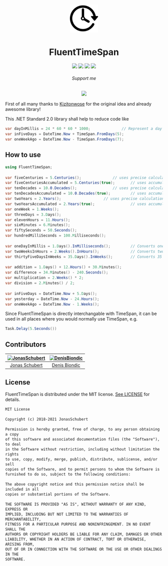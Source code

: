 <h1 align="center">
	<img width="90" src="logo.png" alt="timext">
</h1>

<p align="center"><h1 style="text-align: center;">FluentTimeSpan</h1></p>

<p align="center">
  <a href="https://www.nuget.org/packages/FluentTimeSpan/"><img src="https://img.shields.io/badge/nuget-0.6.0-blue.svg"/></a>
  <a href="https://opensource.org/licenses/MIT"><img src="https://img.shields.io/badge/License-MIT-blue.svg"/></a>
  <a href="http://makeapullrequest.com"><img src="https://img.shields.io/badge/PRs-welcome-brightgreen.svg"/></a>
  <a href="https://github.com/TimeXt/FluentTimeSpan/"><img src="https://img.shields.io/github/stars/TimeXt/FluentTimeSpan.svg"/></a>
</p>

<p align="center"><h6 style="text-align: center;">Support me</h6></p>

<p align="center">
  <a href="https://www.paypal.me/GuepardoApps"><img src="https://img.shields.io/badge/paypal-support-blue.svg"/></a>
</p>

First of all many thanks to [Kizitonwose](https://github.com/kizitonwose/Time) for the original idea and already awesome library!

This .NET Standard 2.0 library shall help to reduce code like

```C#
var dayInMillis = 24 * 60 * 60 * 1000;				// Represent a day in milliseconds
var inFiveDays = DateTime.Now + TimeSpan.FromDays(5);
var oneWeekAgo = DateTime.Now - TimeSpan.FromDays(7);
```

## How to use

```C#
using FluentTimeSpan;

var fiveCenturies = 5.Centuries();				// uses precise calculation: 		1 Century == 36500 days
var fiveCenturiesAccumulated = 5.Centuries(true);		// uses accumulated calculation: 	1 Century == 36525 days
var tenDecades = 10.0.Decades();				// uses precise calculation: 		1 Decade == 3650 days
var tenDecadesAccumulated = 10.0.Decades(true);			// uses accumulated calculation: 	1 Decade == 3652.5 days
var twoYears = 2.Years();					// uses precise calculation: 		1 Year == 365 days
var twoYearsAccumulated = 2.Years(true);		        // uses accumulated calculation: 	1 Year == 365.25 days
var oneWeek = 1.Weeks();
var threeDays = 3.Days();
var elevenHours = 11.Hours();
var sixMinutes = 6.Minutes();
var fiftySeconds = 50.Seconds();
var hundredMilliSeconds = 100.Milliseconds();

var oneDayInMillis = 1.Days().InMilliseconds();    		// Converts one day into milliseconds and returns the double value => 86400000
var twoWeeksInHours = 2.Weeks().InHours(); 		    	// Converts two weeks into hours and returns the double value => 336
var thirtyFiveDaysInWeeks = 35.Days().InWeeks(); 		// Converts 35 days into weeks and returns the double value => 5

var addition = 1.Days() + 12.Hours() + 30.Minutes();
var difference = 34.Minutes() - 240.Seconds();
var multiplication = 2.Weeks() * 2;
var division = 2.Minutes() / 2;

var inFiveDays = DateTime.Now + 5.Days();
var yesterday = DateTime.Now - 24.Hours();
var oneWeekAgo = DateTime.Now - 1.Weeks();
```

Since FluentTimeSpan is directly interchangable with TimeSpan, it can be used in all places where you would normally use TimeSpan, e.g.

```C#
Task.Delay(5.Seconds())
```

## Contributors

| [<img alt="JonasSchubert" src="https://avatars0.githubusercontent.com/u/21952813?v=4&s=117" width="117"/>](https://github.com/JonasSchubert) | [<img alt="DenisBiondic" src="https://avatars1.githubusercontent.com/u/3341262?v=4&s=117" width="117"/>](https://github.com/DenisBiondic) 
| :---------------------------------------------------------------------------------------------------------------------------------------: | :---------------------------------------------------------------------------------------------------------------------------------------: |
| [Jonas Schubert](https://github.com/JonasSchubert) | [Denis Biondic](https://github.com/DenisBiondic) |

## License

FluentTimeSpan is distributed under the MIT license. [See LICENSE](LICENSE.md) for details.

```
MIT License

Copyright (c) 2018-2021 JonasSchubert

Permission is hereby granted, free of charge, to any person obtaining a copy
of this software and associated documentation files (the "Software"), to deal
in the Software without restriction, including without limitation the rights
to use, copy, modify, merge, publish, distribute, sublicense, and/or sell
copies of the Software, and to permit persons to whom the Software is
furnished to do so, subject to the following conditions:

The above copyright notice and this permission notice shall be included in all
copies or substantial portions of the Software.

THE SOFTWARE IS PROVIDED "AS IS", WITHOUT WARRANTY OF ANY KIND, EXPRESS OR
IMPLIED, INCLUDING BUT NOT LIMITED TO THE WARRANTIES OF MERCHANTABILITY,
FITNESS FOR A PARTICULAR PURPOSE AND NONINFRINGEMENT. IN NO EVENT SHALL THE
AUTHORS OR COPYRIGHT HOLDERS BE LIABLE FOR ANY CLAIM, DAMAGES OR OTHER
LIABILITY, WHETHER IN AN ACTION OF CONTRACT, TORT OR OTHERWISE, ARISING FROM,
OUT OF OR IN CONNECTION WITH THE SOFTWARE OR THE USE OR OTHER DEALINGS IN THE
SOFTWARE.
```
